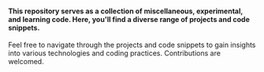 #### This repository serves as a collection of miscellaneous, experimental, and learning code. Here, you'll find a diverse range of projects and code snippets.

Feel free to navigate through the projects and code snippets to gain insights into various technologies and coding practices. Contributions are welcomed.

